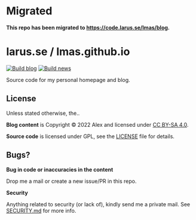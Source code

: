 # Migrated

**This repo has been migrated to https://code.larus.se/lmas/blog.**

# larus.se / lmas.github.io

[![Build blog](https://github.com/lmas/lmas.github.io/actions/workflows/buildblog.yml/badge.svg)](https://github.com/lmas/lmas.github.io/actions/workflows/buildblog.yml)
[![Build news](https://github.com/lmas/lmas.github.io/actions/workflows/buildnews.yml/badge.svg)](https://github.com/lmas/lmas.github.io/actions/workflows/buildnews.yml)


Source code for my personal homepage and blog.

## License

Unless stated otherwise, the..

**Blog content** is Copyright © 2022 Alex and licensed under [CC BY-SA 4.0](http://creativecommons.org/licenses/by-sa/4.0/).

**Source code** is licensed under GPL, see the [LICENSE](LICENSE) file for details.

## Bugs?

**Bug in code or inaccuracies in the content**

Drop me a mail or create a new issue/PR in this repo.

**Security**

Anything related to security (or lack of), kindly send me a private mail. See [SECURITY.md](SECURITY.md) for more info.
